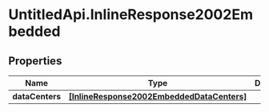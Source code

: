 # UntitledApi.InlineResponse2002Embedded

## Properties

Name | Type | Description | Notes
------------ | ------------- | ------------- | -------------
**dataCenters** | [**[InlineResponse2002EmbeddedDataCenters]**](InlineResponse2002EmbeddedDataCenters.md) |  | 


